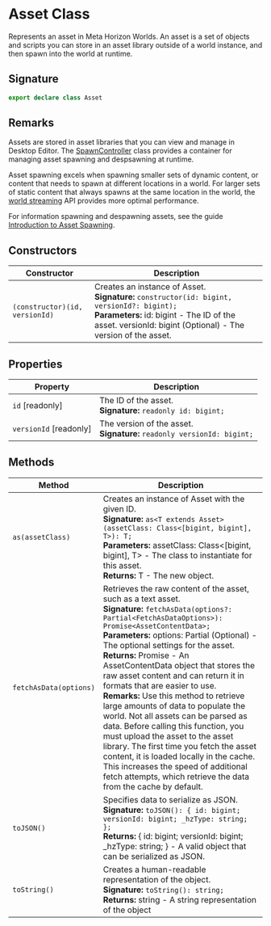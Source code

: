 # Asset Class

Represents an asset in Meta Horizon Worlds. An asset is a set of objects and scripts you can store in an asset library outside of a world instance, and then spawn into the world at runtime.

## Signature

```typescript
export declare class Asset
```

## Remarks

Assets are stored in asset libraries that you can view and manage in Desktop Editor. The [SpawnController](https://developers.meta.com/horizon-worlds/reference/2.0.0/core_spawncontroller) class provides a container for managing asset spawning and despsawning at runtime.

Asset spawning excels when spawning smaller sets of dynamic content, or content that needs to spawn at different locations in a world. For larger sets of static content that always spawns at the same location in the world, the [world streaming](https://developers.meta.com/horizon-worlds/reference/2.0.0/world_streaming_sublevelentity) API provides more optimal performance.

For information spawning and despawning assets, see the guide [Introduction to Asset Spawning](https://developers.meta.com/horizon-worlds/learn/documentation/typescript/asset-spawning/introduction-to-asset-spawning).

## Constructors

| Constructor | Description |
| --- | --- |
| `(constructor)(id, versionId)` | Creates an instance of Asset.<br/>**Signature:** `constructor(id: bigint, versionId?: bigint);`<br/>**Parameters:** id: bigint - The ID of the asset. versionId: bigint (Optional) - The version of the asset. |

## Properties

| Property | Description |
| --- | --- |
| `id` [readonly] | The ID of the asset.<br/>**Signature:** `readonly id: bigint;` |
| `versionId` [readonly] | The version of the asset.<br/>**Signature:** `readonly versionId: bigint;` |

## Methods

| Method | Description |
| --- | --- |
| `as(assetClass)` | Creates an instance of Asset with the given ID.<br/>**Signature:** `as<T extends Asset>(assetClass: Class<[bigint, bigint], T>): T;`<br/>**Parameters:** assetClass: Class<[bigint, bigint], T> - The class to instantiate for this asset.<br/>**Returns:** T - The new object. |
| `fetchAsData(options)` | Retrieves the raw content of the asset, such as a text asset.<br/>**Signature:** `fetchAsData(options?: Partial<FetchAsDataOptions>): Promise<AssetContentData>;`<br/>**Parameters:** options: Partial<FetchAsDataOptions> (Optional) - The optional settings for the asset.<br/>**Returns:** Promise<AssetContentData> - An AssetContentData object that stores the raw asset content and can return it in formats that are easier to use.<br/>**Remarks:** Use this method to retrieve large amounts of data to populate the world. Not all assets can be parsed as data. Before calling this function, you must upload the asset to the asset library. The first time you fetch the asset content, it is loaded locally in the cache. This increases the speed of additional fetch attempts, which retrieve the data from the cache by default. |
| `toJSON()` | Specifies data to serialize as JSON.<br/>**Signature:** `toJSON(): { id: bigint; versionId: bigint; _hzType: string; };`<br/>**Returns:** { id: bigint; versionId: bigint; _hzType: string; } - A valid object that can be serialized as JSON. |
| `toString()` | Creates a human-readable representation of the object.<br/>**Signature:** `toString(): string;`<br/>**Returns:** string - A string representation of the object |